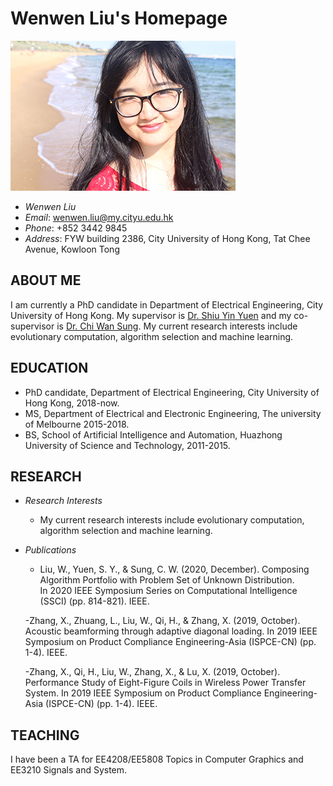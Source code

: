 # Wenwen Liu's Homepage

![Image of WwL](./wwl.jpeg )
- *Wenwen Liu* 
- *Email*: wenwen.liu@my.cityu.edu.hk
- *Phone*: +852 3442 9845
- *Address*: FYW building 2386, City University of Hong Kong, Tat Chee Avenue, Kowloon Tong

## ABOUT ME

I am currently a PhD candidate in Department of Electrical Engineering, City University of Hong Kong. My supervisor is <a href="http://www.ee.cityu.edu.hk/~syyuen/">Dr. Shiu Yin Yuen</a> and my co-supervisor is <a href="https://www.ee.cityu.edu.hk/~cwsung/">Dr. Chi Wan Sung</a>. My current research interests include evolutionary computation, algorithm selection and machine learning.

## EDUCATION
- PhD candidate, Department of Electrical Engineering, City University of Hong Kong, 2018-now.
- MS, Department of Electrical and Electronic Engineering, The university of Melbourne 2015-2018.
- BS, School of Artificial Intelligence and Automation, Huazhong University of Science and Technology, 2011-2015.

## RESEARCH
- *Research Interests*
  - My current research interests include evolutionary computation, algorithm selection and machine learning.
- *Publications*
  - Liu, W., Yuen, S. Y., & Sung, C. W. (2020, December). Composing Algorithm Portfolio with Problem Set of Unknown Distribution. In 2020 IEEE Symposium Series on Computational Intelligence (SSCI) (pp. 814-821). IEEE.
  
  -Zhang, X., Zhuang, L., Liu, W., Qi, H., & Zhang, X. (2019, October). Acoustic beamforming through adaptive diagonal loading. In 2019 IEEE Symposium on Product Compliance Engineering-Asia (ISPCE-CN) (pp. 1-4). IEEE.
  
  -Zhang, X., Qi, H., Liu, W., Zhang, X., & Lu, X. (2019, October). Performance Study of Eight-Figure Coils in Wireless Power Transfer System. In 2019 IEEE Symposium on Product Compliance Engineering-Asia (ISPCE-CN) (pp. 1-4). IEEE.

## TEACHING

I have been a TA for EE4208/EE5808 Topics in Computer Graphics and EE3210 Signals and System.
